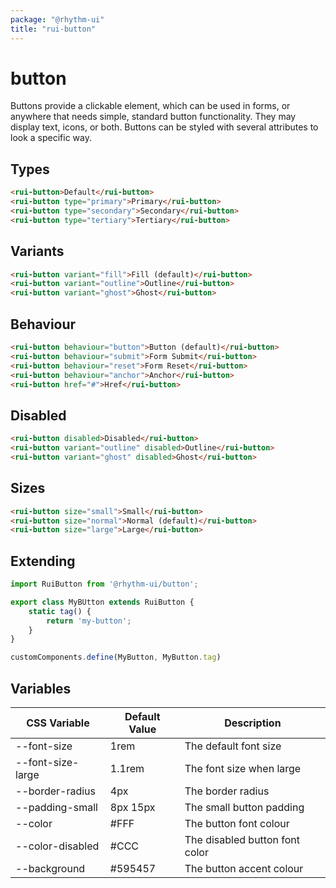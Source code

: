 ```yaml
---
package: "@rhythm-ui"
title: "rui-button"
---
```


# button

Buttons provide a clickable element, which can be used in forms, or anywhere that needs simple, standard button functionality. They may display text, icons, or both. Buttons can be styled with several attributes to look a specific way.

## Types

```html preview
<rui-button>Default</rui-button>
<rui-button type="primary">Primary</rui-button>
<rui-button type="secondary">Secondary</rui-button>
<rui-button type="tertiary">Tertiary</rui-button>
```

## Variants

```html preview
<rui-button variant="fill">Fill (default)</rui-button>
<rui-button variant="outline">Outline</rui-button>
<rui-button variant="ghost">Ghost</rui-button>
```

## Behaviour

```html preview
<rui-button behaviour="button">Button (default)</rui-button>
<rui-button behaviour="submit">Form Submit</rui-button>
<rui-button behaviour="reset">Form Reset</rui-button>
<rui-button behaviour="anchor">Anchor</rui-button>
<rui-button href="#">Href</rui-button>
```

## Disabled

```html preview
<rui-button disabled>Disabled</rui-button>
<rui-button variant="outline" disabled>Outline</rui-button>
<rui-button variant="ghost" disabled>Ghost</rui-button>
```

## Sizes

```html preview
<rui-button size="small">Small</rui-button>
<rui-button size="normal">Normal (default)</rui-button>
<rui-button size="large">Large</rui-button>
```

## Extending

```js
import RuiButton from '@rhythm-ui/button';

export class MyBUtton extends RuiButton {
	static tag() {
		return 'my-button';
	}
}

customComponents.define(MyButton, MyButton.tag)
```


 ## Variables

| CSS Variable | Default Value | Description |
| --- | --- | --- |
| --font-size | 1rem | The default font size  | 
| --font-size-large | 1.1rem | The font size when large  | 
| --border-radius | 4px | The border radius  | 
| --padding-small | 8px 15px | The small button padding  | 
| --color | #FFF | The button font colour  | 
| --color-disabled | #CCC | The disabled button font color  | 
| --background | #595457 | The button accent colour  | 
